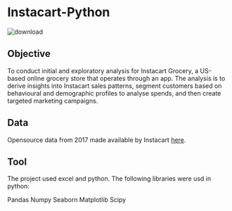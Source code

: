 # Instacart-Python
![download](https://github.com/Mairio22/Instacart-Python/assets/105998091/57b1190c-8213-4354-98fb-42b51499d704)


## Objective

To conduct initial and exploratory analysis for Instacart Grocery, a US-based online grocery store that operates through an app. The analysis is to derive insights into Instacart sales patterns, segment customers based on behavioural and demographic profiles to analyse spends, and then create targeted marketing campaigns.


## Data

Opensource data from 2017 made available by Instacart [here]([url](https://www.instacart.com/datasets/grocery-shopping-2017)).

## Tool

The project used excel and python. The following libraries were usd in python:

Pandas
Numpy
Seaborn
Matplotlib
Scipy
